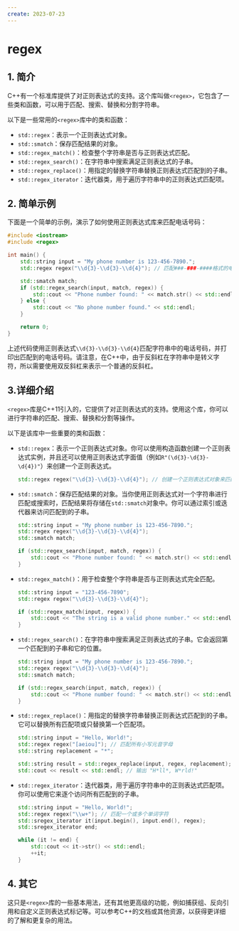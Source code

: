 ```yaml
---
create: 2023-07-23
---
```

# regex

## 1. 简介

​	C++有一个标准库提供了对正则表达式的支持。这个库叫做`<regex>`，它包含了一些类和函数，可以用于匹配、搜索、替换和分割字符串。

以下是一些常用的`<regex>`库中的类和函数：

- `std::regex`：表示一个正则表达式对象。
- `std::smatch`：保存匹配结果的对象。
- `std::regex_match()`：检查整个字符串是否与正则表达式匹配。
- `std::regex_search()`：在字符串中搜索满足正则表达式的子串。
- `std::regex_replace()`：用指定的替换字符串替换正则表达式匹配到的子串。
- `std::regex_iterator`：迭代器类，用于遍历字符串中的正则表达式匹配项。

## 2. 简单示例

下面是一个简单的示例，演示了如何使用正则表达式库来匹配电话号码：

```cpp
#include <iostream>
#include <regex>

int main() {
    std::string input = "My phone number is 123-456-7890.";
    std::regex regex("\\d{3}-\\d{3}-\\d{4}"); // 匹配###-###-####格式的电话号码

    std::smatch match;
    if (std::regex_search(input, match, regex)) {
        std::cout << "Phone number found: " << match.str() << std::endl;
    } else {
        std::cout << "No phone number found." << std::endl;
    }

    return 0;
}
```

​	上述代码使用正则表达式`\\d{3}-\\d{3}-\\d{4}`匹配字符串中的电话号码，并打印出匹配到的电话号码。请注意，在C++中，由于反斜杠在字符串中是转义字符，所以需要使用双反斜杠来表示一个普通的反斜杠。

## 3.详细介绍

`<regex>`库是C++11引入的，它提供了对正则表达式的支持。使用这个库，你可以进行字符串的匹配、搜索、替换和分割等操作。

以下是该库中一些重要的类和函数：

- `std::regex`：表示一个正则表达式对象。你可以使用构造函数创建一个正则表达式实例，并且还可以使用正则表达式字面值（例如`R"(\d{3}-\d{3}-\d{4})"`）来创建一个正则表达式。
  ```cpp
  std::regex regex("\\d{3}-\\d{3}-\\d{4}"); // 创建一个正则表达式对象来匹配###-###-####格式的电话号码
  ```

- `std::smatch`：保存匹配结果的对象。当你使用正则表达式对一个字符串进行匹配或搜索时，匹配结果将存储在`std::smatch`对象中。你可以通过索引或迭代器来访问匹配到的子串。
  ```cpp
  std::string input = "My phone number is 123-456-7890.";
  std::regex regex("\\d{3}-\\d{3}-\\d{4}");
  std::smatch match;
  
  if (std::regex_search(input, match, regex)) {
      std::cout << "Phone number found: " << match.str() << std::endl;
  }
  ```

- `std::regex_match()`：用于检查整个字符串是否与正则表达式完全匹配。
  ```cpp
  std::string input = "123-456-7890";
  std::regex regex("\\d{3}-\\d{3}-\\d{4}");
  
  if (std::regex_match(input, regex)) {
      std::cout << "The string is a valid phone number." << std::endl;
  }
  ```

- `std::regex_search()`：在字符串中搜索满足正则表达式的子串。它会返回第一个匹配到的子串和它的位置。
  ```cpp
  std::string input = "My phone number is 123-456-7890.";
  std::regex regex("\\d{3}-\\d{3}-\\d{4}");
  std::smatch match;
  
  if (std::regex_search(input, match, regex)) {
      std::cout << "Phone number found: " << match.str() << std::endl;
  }
  ```

- `std::regex_replace()`：用指定的替换字符串替换正则表达式匹配到的子串。它可以替换所有匹配项或只替换第一个匹配项。
  ```cpp
  std::string input = "Hello, World!";
  std::regex regex("[aeiou]"); // 匹配所有小写元音字母
  std::string replacement = "*";
  
  std::string result = std::regex_replace(input, regex, replacement);
  std::cout << result << std::endl; // 输出 "H*ll*, W*rld!"
  ```

- `std::regex_iterator`：迭代器类，用于遍历字符串中的正则表达式匹配项。你可以使用它来逐个访问所有匹配到的子串。
  ```cpp
  std::string input = "Hello, World!";
  std::regex regex("\\w+"); // 匹配一个或多个单词字符
  std::sregex_iterator it(input.begin(), input.end(), regex);
  std::sregex_iterator end;
  
  while (it != end) {
      std::cout << it->str() << std::endl;
      ++it;
  }
  ```

## 4. 其它

​	这只是`<regex>`库的一些基本用法，还有其他更高级的功能，例如捕获组、反向引用和自定义正则表达式标记等。可以参考C++的文档或其他资源，以获得更详细的了解和更复杂的用法。